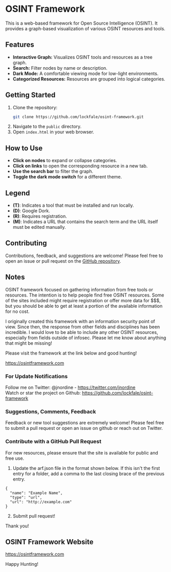 # OSINT Framework

This is a web-based framework for Open Source Intelligence (OSINT). It provides a graph-based visualization of various OSINT resources and tools.

## Features

- **Interactive Graph:** Visualizes OSINT tools and resources as a tree graph.
- **Search:** Filter nodes by name or description.
- **Dark Mode:** A comfortable viewing mode for low-light environments.
- **Categorized Resources:** Resources are grouped into logical categories.

## Getting Started

1.  Clone the repository:
    ```bash
    git clone https://github.com/lockfale/osint-framework.git
    ```
2.  Navigate to the `public` directory.
3.  Open `index.html` in your web browser.

## How to Use

- **Click on nodes** to expand or collapse categories.
- **Click on links** to open the corresponding resource in a new tab.
- **Use the search bar** to filter the graph.
- **Toggle the dark mode switch** for a different theme.

## Legend

- **(T)**: Indicates a tool that must be installed and run locally.
- **(D)**: Google Dork.
- **(R)**: Requires registration.
- **(M)**: Indicates a URL that contains the search term and the URL itself must be edited manually.

## Contributing

Contributions, feedback, and suggestions are welcome! Please feel free to open an issue or pull request on the [GitHub repository](https://github.com/lockfale/osint-framework).

## Notes
OSINT framework focused on gathering information from free tools or resources. The intention is to help people find free OSINT resources. Some of the sites included might require registration or offer more data for $$$, but you should be able to get at least a portion of the available information for no cost.

I originally created this framework with an information security point of view. Since then, the response from other fields and disciplines has been incredible. I would love to be able to include any other OSINT resources, especially from fields outside of infosec. Please let me know about anything that might be missing!

Please visit the framework at the link below and good hunting!

https://osintframework.com

### For Update Notifications
Follow me on Twitter: @jnordine - https://twitter.com/jnordine  
Watch or star the project on Github: https://github.com/lockfale/osint-framework

### Suggestions, Comments, Feedback
Feedback or new tool suggestions are extremely welcome!  Please feel free to submit a pull request or open an issue on github or reach out on Twitter.

### Contribute with a GitHub Pull Request
For new resources, please ensure that the site is available for public and free use.
<ol start="1">
  <li>Update the arf.json file in the format shown below. If this isn't the first entry for a folder, add a comma to the last closing brace of the previous entry.</li>
</ol>

```
{
  "name": "Example Name",
  "type": "url",
  "url": "http://example.com"
}
```

<ol start="2">
  <li>Submit pull request!</li>
</ol>

Thank you!

## OSINT Framework Website

https://osintframework.com

Happy Hunting!